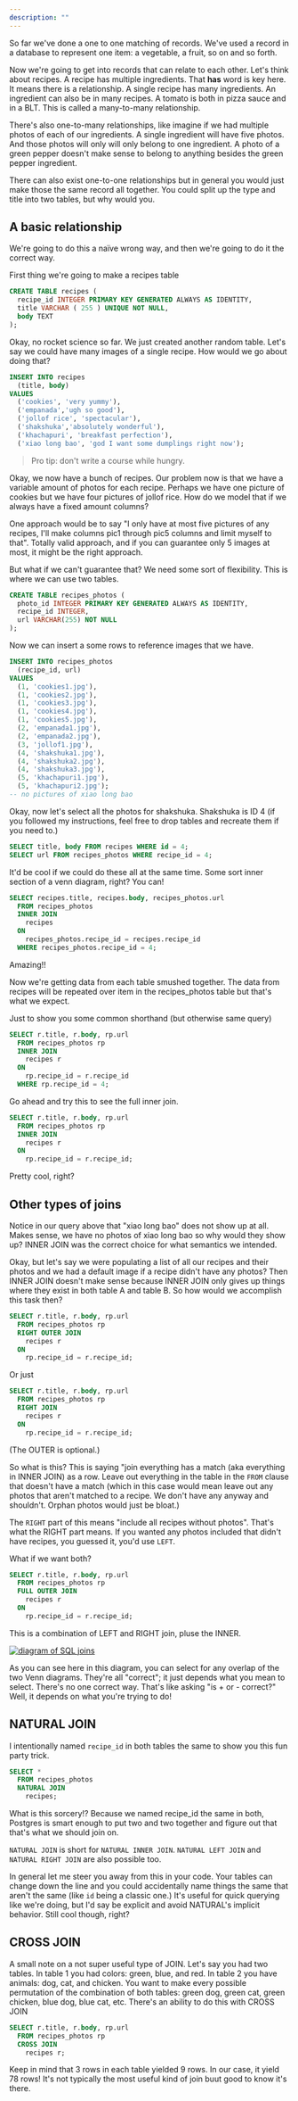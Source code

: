 ```yaml
---
description: ""
---
```


So far we've done a one to one matching of records. We've used a record in a database to represent one item: a vegetable, a fruit, so on and so forth.

Now we're going to get into records that can relate to each other. Let's think about recipes. A recipe has multiple ingredients. That **has** word is key here. It means there is a relationship. A single recipe has many ingredients. An ingredient can also be in many recipes. A tomato is both in pizza sauce and in a BLT. This is called a many-to-many relationship.

There's also one-to-many relationships, like imagine if we had multiple photos of each of our ingredients. A single ingredient will have five photos. And those photos will only will only belong to one ingredient. A photo of a green pepper doesn't make sense to belong to anything besides the green pepper ingredient.

There can also exist one-to-one relationships but in general you would just make those the same record all together. You could split up the type and title into two tables, but why would you.

## A basic relationship

We're going to do this a naïve wrong way, and then we're going to do it the correct way.

First thing we're going to make a recipes table

```sql
CREATE TABLE recipes (
  recipe_id INTEGER PRIMARY KEY GENERATED ALWAYS AS IDENTITY,
  title VARCHAR ( 255 ) UNIQUE NOT NULL,
  body TEXT
);
```

Okay, no rocket science so far. We just created another random table. Let's say we could have many images of a single recipe. How would we go about doing that?

```sql
INSERT INTO recipes
  (title, body)
VALUES
  ('cookies', 'very yummy'),
  ('empanada','ugh so good'),
  ('jollof rice', 'spectacular'),
  ('shakshuka','absolutely wonderful'),
  ('khachapuri', 'breakfast perfection'),
  ('xiao long bao', 'god I want some dumplings right now');
```

> Pro tip: don't write a course while hungry.

Okay, we now have a bunch of recipes. Our problem now is that we have a variable amount of photos for each recipe. Perhaps we have one picture of cookies but we have four pictures of jollof rice. How do we model that if we always have a fixed amount columns?

One approach would be to say "I only have at most five pictures of any recipes, I'll make columns pic1 through pic5 columns and limit myself to that". Totally valid approach, and if you can guarantee only 5 images at most, it might be the right approach.

But what if we can't guarantee that? We need some sort of flexibility. This is where we can use two tables.

```sql
CREATE TABLE recipes_photos (
  photo_id INTEGER PRIMARY KEY GENERATED ALWAYS AS IDENTITY,
  recipe_id INTEGER,
  url VARCHAR(255) NOT NULL
);
```

Now we can insert a some rows to reference images that we have.

```sql
INSERT INTO recipes_photos
  (recipe_id, url)
VALUES
  (1, 'cookies1.jpg'),
  (1, 'cookies2.jpg'),
  (1, 'cookies3.jpg'),
  (1, 'cookies4.jpg'),
  (1, 'cookies5.jpg'),
  (2, 'empanada1.jpg'),
  (2, 'empanada2.jpg'),
  (3, 'jollof1.jpg'),
  (4, 'shakshuka1.jpg'),
  (4, 'shakshuka2.jpg'),
  (4, 'shakshuka3.jpg'),
  (5, 'khachapuri1.jpg'),
  (5, 'khachapuri2.jpg');
-- no pictures of xiao long bao
```

Okay, now let's select all the photos for shakshuka. Shakshuka is ID 4 (if you followed my instructions, feel free to drop tables and recreate them if you need to.)

```sql
SELECT title, body FROM recipes WHERE id = 4;
SELECT url FROM recipes_photos WHERE recipe_id = 4;
```

It'd be cool if we could do these all at the same time. Some sort inner section of a venn diagram, right? You can!

```sql
SELECT recipes.title, recipes.body, recipes_photos.url
  FROM recipes_photos
  INNER JOIN
    recipes
  ON
    recipes_photos.recipe_id = recipes.recipe_id
  WHERE recipes_photos.recipe_id = 4;
```

Amazing!!

Now we're getting data from each table smushed together. The data from recipes will be repeated over item in the recipes_photos table but that's what we expect.

Just to show you some common shorthand (but otherwise same query)

```sql
SELECT r.title, r.body, rp.url
  FROM recipes_photos rp
  INNER JOIN
    recipes r
  ON
    rp.recipe_id = r.recipe_id
  WHERE rp.recipe_id = 4;
```

Go ahead and try this to see the full inner join.

```sql
SELECT r.title, r.body, rp.url
  FROM recipes_photos rp
  INNER JOIN
    recipes r
  ON
    rp.recipe_id = r.recipe_id;
```

Pretty cool, right?

## Other types of joins

Notice in our query above that "xiao long bao" does not show up at all. Makes sense, we have no photos of xiao long bao so why would they show up? INNER JOIN was the correct choice for what semantics we intended.

Okay, but let's say we were populating a list of all our recipes and their photos and we had a default image if a recipe didn't have any photos? Then INNER JOIN doesn't make sense because INNER JOIN only gives up things where they exist in both table A and table B. So how would we accomplish this task then?

```sql
SELECT r.title, r.body, rp.url
  FROM recipes_photos rp
  RIGHT OUTER JOIN
    recipes r
  ON
    rp.recipe_id = r.recipe_id;
```

Or just

```sql
SELECT r.title, r.body, rp.url
  FROM recipes_photos rp
  RIGHT JOIN
    recipes r
  ON
    rp.recipe_id = r.recipe_id;
```

(The OUTER is optional.)

So what is this? This is saying "join everything has a match (aka everything in INNER JOIN) as a row. Leave out everything in the table in the `FROM` clause that doesn't have a match (which in this case would mean leave out any photos that aren't matched to a recipe. We don't have any anyway and shouldn't. Orphan photos would just be bloat.)

The `RIGHT` part of this means "include all recipes without photos". That's what the RIGHT part means. If you wanted any photos included that didn't have recipes, you guessed it, you'd use `LEFT`.

What if we want both?

```sql
SELECT r.title, r.body, rp.url
  FROM recipes_photos rp
  FULL OUTER JOIN
    recipes r
  ON
    rp.recipe_id = r.recipe_id;
```

This is a combination of LEFT and RIGHT join, pluse the INNER.

[![diagram of SQL joins](../images/SQL_Joins.png)](https://commons.wikimedia.org/wiki/File:SQL_Joins.svg)

As you can see here in this diagram, you can select for any overlap of the two Venn diagrams. They're all "correct"; it just depends what you mean to select. There's no one correct way. That's like asking "is + or - correct?" Well, it depends on what you're trying to do!

## NATURAL JOIN

I intentionally named `recipe_id` in both tables the same to show you this fun party trick.

```sql
SELECT *
  FROM recipes_photos
  NATURAL JOIN
    recipes;
```

What is this sorcery!? Because we named recipe_id the same in both, Postgres is smart enough to put two and two together and figure out that that's what we should join on.

`NATURAL JOIN` is short for `NATURAL INNER JOIN`. `NATURAL LEFT JOIN` and `NATURAL RIGHT JOIN` are also possible too.

In general let me steer you away from this in your code. Your tables can change down the line and you could accidentally name things the same that aren't the same (like `id` being a classic one.) It's useful for quick querying like we're doing, but I'd say be explicit and avoid NATURAL's implicit behavior. Still cool though, right?

## CROSS JOIN

A small note on a not super useful type of JOIN. Let's say you had two tables. In table 1 you had colors: green, blue, and red. In table 2 you have animals: dog, cat, and chicken. You want to make every possible permutation of the combination of both tables: green dog, green cat, green chicken, blue dog, blue cat, etc. There's an ability to do this with CROSS JOIN

```sql
SELECT r.title, r.body, rp.url
  FROM recipes_photos rp
  CROSS JOIN
    recipes r;
```

Keep in mind that 3 rows in each table yielded 9 rows. In our case, it yield 78 rows! It's not typically the most useful kind of join buut good to know it's there.
